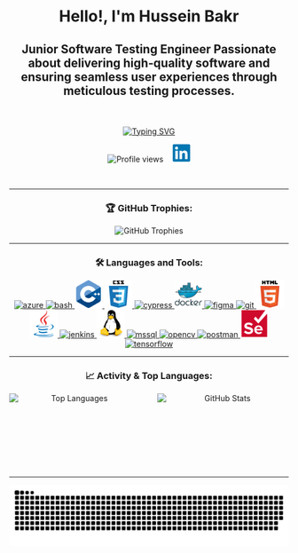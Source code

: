 <h1 align="center">Hello!, I'm Hussein Bakr</h1>

<h2 align="center">

Junior Software Testing Engineer
  Passionate about delivering high‑quality software and ensuring seamless user experiences through meticulous testing processes.

</h2><br>

<p align="center">
  <a href="https://www.linkedin.com/in/7usseinbakr/">
    <img src="https://readme-typing-svg.herokuapp.com/?lines=Visit%20my%20LinkedIn%20Profile;Explore%20My%20QA%20Projects;Follow%20for%20Updates&font=Bold%20Code&center=true&color=30D050&pause=1750&size=23" alt="Typing SVG"/>
  </a>
</p>

<p align="center">
  <img src="https://komarev.com/ghpvc/?username=husseinbakr2&color=0e75b6&style=flat" height="33" alt="Profile views"/>
  &nbsp;&nbsp;
  <a href="https://www.linkedin.com/in/7usseinbakr/" target="_blank">
    <img src="https://raw.githubusercontent.com/devicons/devicon/master/icons/linkedin/linkedin-original.svg" alt="LinkedIn" height="33"/>
  </a>
</p>

<br/>


<hr/>

<h3 align="center">🏆 GitHub Trophies:</h3>
<p align="center">
  <img src="https://github-profile-trophy.vercel.app/?username=husseinbakr2&theme=gruvbox&no-frame=true&no-bg=true&margin-w=15&margin-h=15&row=1&column=6" height="160" alt="GitHub Trophies"/>
</p>

<hr/>



<h3 align="center">🛠️ Languages and Tools:</h3>
<p align="center">
  <!-- ايقونات اللغات هنا -->
  <a href="https://azure.microsoft.com/" target="_blank">
    <img src="https://www.vectorlogo.zone/logos/microsoft_azure/microsoft_azure-icon.svg" alt="azure" width="50" height="50"/>
  </a>
  <a href="https://www.gnu.org/software/bash/" target="_blank">
    <img src="https://www.vectorlogo.zone/logos/gnu_bash/gnu_bash-icon.svg" alt="bash" width="50" height="50"/>
  </a>
  <a href="https://www.w3schools.com/cpp/" target="_blank">
    <img src="https://raw.githubusercontent.com/devicons/devicon/master/icons/cplusplus/cplusplus-original.svg" alt="cplusplus" width="50" height="50"/>
  </a>
  <a href="https://www.w3schools.com/css/" target="_blank">
    <img src="https://raw.githubusercontent.com/devicons/devicon/master/icons/css3/css3-original-wordmark.svg" alt="css3" width="50" height="50"/>
  </a>
  <a href="https://www.cypress.io" target="_blank">
    <img src="https://raw.githubusercontent.com/simple-icons/simple-icons/6e46ec1fc23b60c8fd0d2f2ff46db82e16dbd75f/icons/cypress.svg" alt="cypress" width="50" height="50"/>
  </a>
  <a href="https://www.docker.com/" target="_blank">
    <img src="https://raw.githubusercontent.com/devicons/devicon/master/icons/docker/docker-original-wordmark.svg" alt="docker" width="50" height="50"/>
  </a>
  <a href="https://www.figma.com/" target="_blank">
    <img src="https://www.vectorlogo.zone/logos/figma/figma-icon.svg" alt="figma" width="50" height="50"/>
  </a>
  <a href="https://git-scm.com/" target="_blank">
    <img src="https://www.vectorlogo.zone/logos/git-scm/git-scm-icon.svg" alt="git" width="50" height="50"/>
  </a>
  <a href="https://www.w3.org/html/" target="_blank">
    <img src="https://raw.githubusercontent.com/devicons/devicon/master/icons/html5/html5-original-wordmark.svg" alt="html5" width="50" height="50"/>
  </a>
  <a href="https://www.java.com" target="_blank">
    <img src="https://raw.githubusercontent.com/devicons/devicon/master/icons/java/java-original.svg" alt="java" width="50" height="50"/>
  </a>
  <a href="https://www.jenkins.io" target="_blank">
    <img src="https://www.vectorlogo.zone/logos/jenkins/jenkins-icon.svg" alt="jenkins" width="50" height="50"/>
  </a>
  <a href="https://www.linux.org/" target="_blank">
    <img src="https://raw.githubusercontent.com/devicons/devicon/master/icons/linux/linux-original.svg" alt="linux" width="50" height="50"/>
  </a>
  <a href="https://www.microsoft.com/en-us/sql-server" target="_blank">
    <img src="https://www.svgrepo.com/show/303229/microsoft-sql-server-logo.svg" alt="mssql" width="50" height="50"/>
  </a>
  <a href="https://opencv.org/" target="_blank">
    <img src="https://www.vectorlogo.zone/logos/opencv/opencv-icon.svg" alt="opencv" width="50" height="50"/>
  </a>
  <a href="https://postman.com" target="_blank">
    <img src="https://www.vectorlogo.zone/logos/getpostman/getpostman-icon.svg" alt="postman" width="50" height="50"/>
  </a>
  <a href="https://www.selenium.dev" target="_blank">
    <img src="https://raw.githubusercontent.com/devicons/devicon/master/icons/selenium/selenium-original.svg" alt="selenium" width="50" height="50"/>
  </a>
  <a href="https://www.tensorflow.org" target="_blank">
    <img src="https://www.vectorlogo.zone/logos/tensorflow/tensorflow-icon.svg" alt="tensorflow" width="50" height="50"/>
  </a>
</p>

<hr/>

<h3 align="center">📈 Activity & Top Languages:</h3>

<p align="center">
  <img align="left" src="https://github-readme-stats.vercel.app/api/top-langs/?username=husseinbakr2&layout=compact&theme=tokyonight" width="47%" alt="Top Languages"/>
  <img align="right" src="https://github-readme-stats.vercel.app/api?username=husseinbakr2&show_icons=true&theme=tokyonight&locale=en" width="47%" alt="GitHub Stats"/>
</p>

<br/><br/><br/><br/><br/><br/><br/><br/>

<hr/>

 <p align="center"> <!-- Snake -->
    <picture>
  <source media="(prefers-color-scheme: dark)" srcset="https://raw.githubusercontent.com/platane/platane/output/github-contribution-grid-snake-dark.svg">
  <source media="(prefers-color-scheme: light)" srcset="https://raw.githubusercontent.com/platane/platane/output/github-contribution-grid-snake.svg">
  <img alt="github contribution grid snake animation" src="https://raw.githubusercontent.com/platane/platane/output/github-contribution-grid-snake.svg">
</picture>

  </p>
</p>



